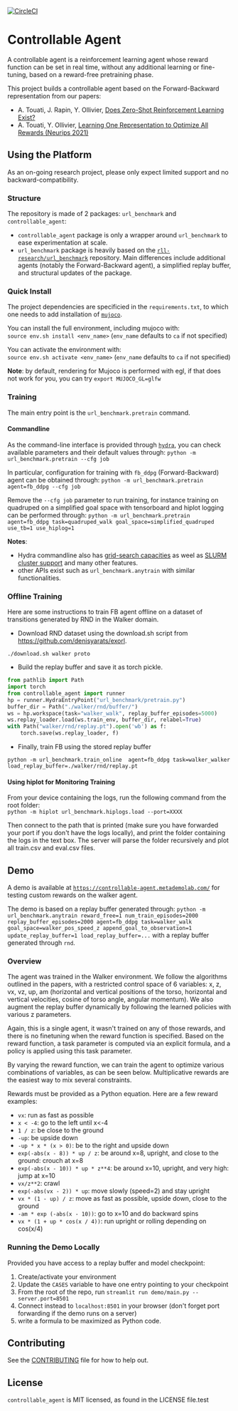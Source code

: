 [![CircleCI](https://dl.circleci.com/status-badge/img/gh/facebookresearch/controllable_agent/tree/main.svg?style=svg)](https://dl.circleci.com/status-badge/redirect/gh/facebookresearch/controllable_agent/tree/main)

# Controllable Agent

A controllable agent is a reinforcement learning agent whose reward function can be set in real time, without any additional learning or fine-tuning, based on a reward-free pretraining phase.

This project builds a controllable agent based on the Forward-Backward representation from our papers:
- A. Touati, J. Rapin, Y. Ollivier, [Does Zero-Shot Reinforcement Learning Exist?](https://arxiv.org/abs/2209.14935)
- A. Touati, Y. Ollivier, [Learning One Representation to Optimize All Rewards (Neurips 2021)](https://arxiv.org/abs/2103.07945)


## Using the Platform

As an on-going research project, please only expect limited support and no backward-compatibility.


### Structure

The repository is made of 2 packages: `url_benchmark` and `controllable_agent`:
- `controllable_agent` package is only a wrapper around `url_benchmark` to ease experimentation at scale.
- `url_benchmark` package is heavily based on the [`rll-research/url_benchmark`](https://github.com/rll-research/url_benchmark) repository. Main differences include additional agents (notably the Forward-Backward agent), a simplified replay buffer, and structural updates of the package.


### Quick Install

The project dependencies are specificied in the `requirements.txt`, to which one needs to add installation of [`mujoco`](https://github.com/openai/mujoco-py).

You can install the full environment, including mujoco with: \
`source env.sh install <env_name>` (`env_name` defaults to `ca` if not specified)

You can activate the environment with: \
`source env.sh activate <env_name>` (`env_name` defaults to `ca` if not specified)

**Note**: by default, rendering for Mujoco is performed with egl, if that does not work for you, you can try `export MUJOCO_GL=glfw`


### Training

The main entry point is the `url_benchmark.pretrain` command.

#### Commandline

As the command-line interface is provided through [`hydra`](https://github.com/facebookresearch/hydra), you can check available parameters and their default values through:
`python -m url_benchmark.pretrain --cfg job`

In particular, configuration for training with `fb_ddpg` (Forward-Backward) agent can be obtained through:
`python -m url_benchmark.pretrain agent=fb_ddpg --cfg job`

Remove the `--cfg job` parameter to run training, for instance training on quadruped on a simplified goal space with tensorboard and hiplot logging can be performed through:
`python -m url_benchmark.pretrain agent=fb_ddpg task=quadruped_walk goal_space=simplified_quadruped use_tb=1 use_hiplog=1`

**Notes**: 
- Hydra commandline also has [grid-search capacities](https://hydra.cc/docs/1.0/tutorials/basic/running_your_app/multi-run/#internaldocs-banner) as weel as [SLURM cluster support](https://hydra.cc/docs/1.0/plugins/submitit_launcher/#usage) and many other features.
- other APIs exist such as `url_benchmark.anytrain` with similar functionalities.

### Offline Training
Here are some instructions to train FB agent offline on a dataset of transitions generated by RND in the Walker domain. 
+ Download RND dataset using the download.sh script from https://github.com/denisyarats/exorl.
```
./download.sh walker proto
```
+ Build the replay buffer and save it as torch pickle.

```python
from pathlib import Path
import torch
from controllable_agent import runner
hp = runner.HydraEntryPoint("url_benchmark/pretrain.py")
buffer_dir = Path("./walker/rnd/buffer/")
ws = hp.workspace(task="walker_walk", replay_buffer_episodes=5000)
ws.replay_loader.load(ws.train_env, buffer_dir, relabel=True)
with Path("walker/rnd/replay.pt").open('wb') as f:
    torch.save(ws.replay_loader, f)
```
+ Finally, train FB using the stored replay buffer
```
python -m url_benchmark.train_online  agent=fb_ddpg task=walker_walker load_replay_buffer=./walker/rnd/replay.pt
```

#### Using hiplot for Monitoring Training
From your device containing the logs, run the following command from the root folder: \
`python -m hiplot url_benchmark.hiplogs.load --port=XXXX`

Then connect to the path that is printed (make sure you have forwarded your port if you don't have the logs locally), and print the folder containing the logs in the text box. The server will parse the folder recursively and plot all train.csv and eval.csv files.



## Demo

A demo is available at [`https://controllable-agent.metademolab.com/`](https://controllable-agent.metademolab.com/) for testing custom rewards on the walker agent.

The demo is based on a replay buffer generated through:
`python -m url_benchmark.anytrain reward_free=1 num_train_episodes=2000 replay_buffer_episodes=2000 agent=fb_ddpg task=walker_walk goal_space=walker_pos_speed_z append_goal_to_observation=1 update_replay_buffer=1 load_replay_buffer=...`
with a replay buffer generated through `rnd`.


### Overview

The agent was trained in the Walker environment. We follow the algorithms outlined in the papers, with a restricted control space of 6 variables: x, z, vx, vz, up, am (horizontal and vertical positions of the torso, horizontal and vertical velocities, cosine of torso angle, angular momentum). We also augment the replay buffer dynamically by following the learned policies with various z parameters.

Again, this is a single agent, it wasn't trained on any of those rewards, and there is no finetuning when the reward function is specified. Based on the reward function, a task parameter is computed via an explicit formula, and a policy is applied using this task parameter.

By varying the reward function, we can train the agent to optimize various combinations of variables, as can be seen below. Multiplicative rewards are the easiest way to mix several constraints. 

Rewards must be provided as a Python equation. Here are a few reward examples:
- `vx`: run as fast as possible
- `x < -4`: go to the left until x<-4
- `1 / z`: be close to the ground
- `-up`: be upside down
- `-up * x * (x > 0)`: be to the right and upside down
- `exp(-abs(x - 8)) * up / z`: be around x=8, upright, and close to the ground: crouch at x=8
- `exp(-abs(x - 10)) * up * z**4`: be around x=10, upright, and very high: jump at x=10
- `vx/z**2`: crawl
- `exp(-abs(vx - 2)) * up`: move slowly (speed=2) and stay upright
- `vx * (1 - up) / z`: move as fast as possible, upside down, close to the ground
- `-am * exp (-abs(x - 10))`: go to x=10 and do backward spins
- `vx * (1 + up * cos(x / 4))`: run upright or rolling depending on cos(x/4)


### Running the Demo Locally

Provided you have access to a replay buffer and model checkpoint:

1. Create/activate your environment
2. Update the `CASES` variable to have one entry pointing to your checkpoint
3. From the root of the repo, run `streamlit run demo/main.py --server.port=8501`
4. Connect instead to `localhost:8501` in your browser (don't forget port forwarding if the demo runs on a server)
5. write a formula to be maximized as Python code.


## Contributing 

See the [CONTRIBUTING](CONTRIBUTING.md) file for how to help out.

## License
`controllable_agent` is MIT licensed, as found in the LICENSE file.test
